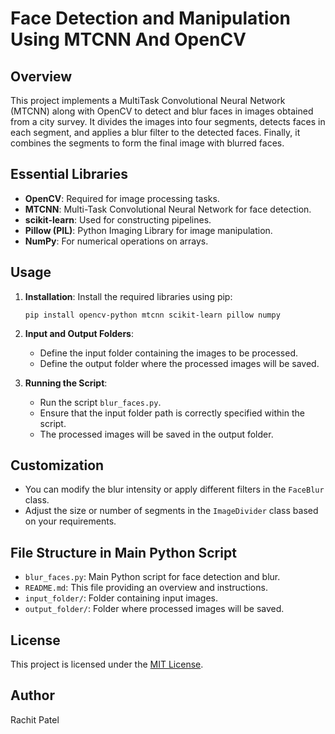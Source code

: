 # Face Detection and Manipulation Using MTCNN And OpenCV

## Overview

This project implements a MultiTask Convolutional Neural Network (MTCNN) along with OpenCV to detect and blur faces in images obtained from a city survey. It divides the images into four segments, detects faces in each segment, and applies a blur filter to the detected faces. Finally, it combines the segments to form the final image with blurred faces.

## Essential Libraries

- **OpenCV**: Required for image processing tasks.
- **MTCNN**: Multi-Task Convolutional Neural Network for face detection.
- **scikit-learn**: Used for constructing pipelines.
- **Pillow (PIL)**: Python Imaging Library for image manipulation.
- **NumPy**: For numerical operations on arrays.

## Usage

1. **Installation**: Install the required libraries using pip:
   ```
   pip install opencv-python mtcnn scikit-learn pillow numpy
   ```

2. **Input and Output Folders**:
   - Define the input folder containing the images to be processed.
   - Define the output folder where the processed images will be saved.

3. **Running the Script**:
   - Run the script `blur_faces.py`.
   - Ensure that the input folder path is correctly specified within the script.
   - The processed images will be saved in the output folder.

## Customization

- You can modify the blur intensity or apply different filters in the `FaceBlur` class.
- Adjust the size or number of segments in the `ImageDivider` class based on your requirements.

## File Structure in Main Python Script

- `blur_faces.py`: Main Python script for face detection and blur.
- `README.md`: This file providing an overview and instructions.
- `input_folder/`: Folder containing input images.
- `output_folder/`: Folder where processed images will be saved.

## License

This project is licensed under the [MIT License](LICENSE).

## Author

Rachit Patel 
